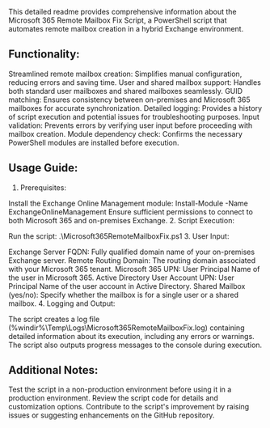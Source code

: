 This detailed readme provides comprehensive information about the Microsoft 365 Remote Mailbox Fix Script, a PowerShell script that automates remote mailbox creation in a hybrid Exchange environment.

## Functionality:

Streamlined remote mailbox creation: Simplifies manual configuration, reducing errors and saving time.
User and shared mailbox support: Handles both standard user mailboxes and shared mailboxes seamlessly.
GUID matching: Ensures consistency between on-premises and Microsoft 365 mailboxes for accurate synchronization.
Detailed logging: Provides a history of script execution and potential issues for troubleshooting purposes.
Input validation: Prevents errors by verifying user input before proceeding with mailbox creation.
Module dependency check: Confirms the necessary PowerShell modules are installed before execution.
## Usage Guide:

1. Prerequisites:

Install the Exchange Online Management module: Install-Module -Name ExchangeOnlineManagement
Ensure sufficient permissions to connect to both Microsoft 365 and on-premises Exchange.
2. Script Execution:

Run the script: .\Microsoft365RemoteMailboxFix.ps1
3. User Input:

Exchange Server FQDN: Fully qualified domain name of your on-premises Exchange server.
Remote Routing Domain: The routing domain associated with your Microsoft 365 tenant.
Microsoft 365 UPN: User Principal Name of the user in Microsoft 365.
Active Directory User Account UPN: User Principal Name of the user account in Active Directory.
Shared Mailbox (yes/no): Specify whether the mailbox is for a single user or a shared mailbox.
4. Logging and Output:

The script creates a log file (%windir%\Temp\Logs\Microsoft365RemoteMailboxFix.log) containing detailed information about its execution, including any errors or warnings.
The script also outputs progress messages to the console during execution.

## Additional Notes:
Test the script in a non-production environment before using it in a production environment.
Review the script code for details and customization options.
Contribute to the script's improvement by raising issues or suggesting enhancements on the GitHub repository.
